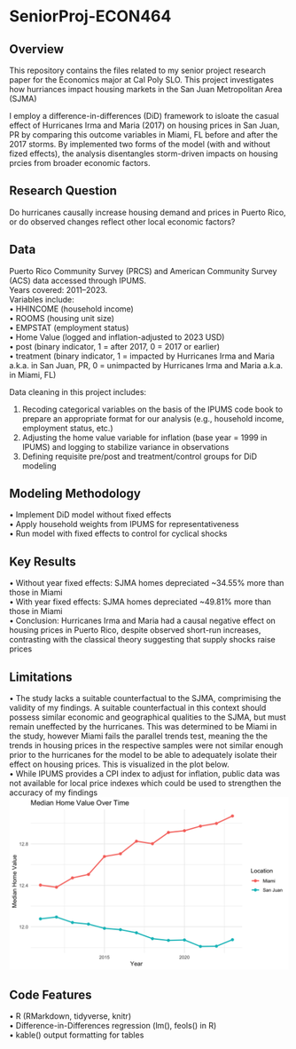 # SeniorProj-ECON464
## Overview
This repository contains the files related to my senior project research paper for the Economics major at Cal Poly SLO. This project investigates how hurriances impact housing markets in the San Juan Metropolitan Area (SJMA)

I employ a difference-in-differences (DiD) framework to isloate the casual effect of Hurricanes Irma and Maria (2017) on housing prices in San Juan, PR by comparing this outcome variables in Miami, FL before and after the 2017 storms. By implemented two forms of the model (with and without fized effects), the analysis disentangles storm-driven impacts on housing prcies from broader economic factors.
## Research Question
Do hurricanes causally increase housing demand and prices in Puerto Rico, or do observed changes reflect other local economic factors?

## Data
Puerto Rico Community Survey (PRCS) and American Community Survey (ACS) data accessed through IPUMS.  
Years covered: 2011–2023.  
Variables include:  
• HHINCOME (household income)  
• ROOMS (housing unit size)  
• EMPSTAT (employment status)  
• Home Value (logged and inflation-adjusted to 2023 USD)  
• post (binary indicator, 1 = after 2017, 0 = 2017 or earlier)  
• treatment (binary indicator, 1 = impacted by Hurricanes Irma and Maria a.k.a. in San Juan, PR, 0 = unimpacted by Hurricanes Irma and Maria a.k.a. in Miami, FL)

Data cleaning in this project includes:
1. Recoding categorical variables on the basis of the IPUMS code book to prepare an appropriate format for our analysis (e.g., household income, employment status, etc.)  
2. Adjusting the home value variable for inflation (base year = 1999 in IPUMS) and logging to stabilize variance in observations  
3. Defining requisite pre/post and treatment/control groups for DiD modeling

## Modeling Methodology
• Implement DiD model without fixed effects  
• Apply household weights from IPUMS for representativeness  
• Run model with fixed effects to control for cyclical shocks

## Key Results
• Without year fixed effects: SJMA homes depreciated ~34.55% more than those in Miami  
• With year fixed effects: SJMA homes depreciated ~49.81% more than those in Miami  
• Conclusion: Hurricanes Irma and Maria had a causal negative effect on housing prices in Puerto Rico, despite observed short-run increases, contrasting with the classical theory suggesting that supply shocks raise prices  

## Limitations
• The study lacks a suitable counterfactual to the SJMA, comprimising the validity of my findings. A suitable counterfactual in this context should possess similar economic and geographical qualities to the SJMA, but must remain uneffected by the hurricanes. This was determined to be Miami in the study, however Miami fails the parallel trends test, meaning the the trends in housing prices in the respective samples were not similar enough prior to the hurricanes for the model to be able to adequately isolate their effect on housing prices. This is visualized in the plot below.  
• While IPUMS provides a CPI index to adjust for inflation, public data was not available for local price indexes which could be used to strengthen the accuracy of my findings  
![Parallel Trends Visualization](SeniorProjParallelTrendsViz.png)

## Code Features
• R (RMarkdown, tidyverse, knitr)  
• Difference-in-Differences regression (lm(), feols() in R)  
• kable() output formatting for tables  

